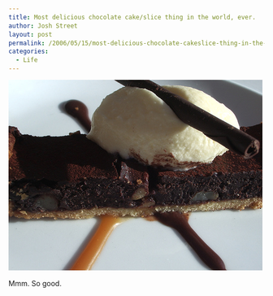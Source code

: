 ```yaml
---
title: Most delicious chocolate cake/slice thing in the world, ever.
author: Josh Street
layout: post
permalink: /2006/05/15/most-delicious-chocolate-cakeslice-thing-in-the-world-ever/
categories:
  - Life
---
```

<p><a href="http://flickr.com/photos/joahua/146154219/in/set-72057594134958765"><img src="/blog/wp-content/2006/05/deliciouscake.jpg" alt="Most delicious chocolate slice/cake thing in the world, ever." /></a></p>
<p>Mmm. So good.</p>
